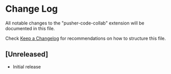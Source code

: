 # Change Log
All notable changes to the "pusher-code-collab" extension will be documented in this file.

Check [Keep a Changelog](http://keepachangelog.com/) for recommendations on how to structure this file.

## [Unreleased]
- Initial release
